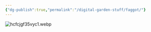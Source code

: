```yaml
---
{"dg-publish":true,"permalink":"/digital-garden-stuff/faggot/"}
---
```



![hcfcjgf35vyc1.webp](/img/user/hcfcjgf35vyc1.webp)